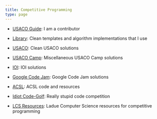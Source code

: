 ```yaml
---
title: Competitive Programming
type: page
---
```



- [USACO Guide](https://github.com/cpinitiative/usaco-guide): I am a contributor

- [Library](https://git.exozy.me/Ta180m/Library): Clean templates and algorithm implementations that I use

- [USACO](https://git.exozy.me/Ta180m/USACO): Clean USACO solutions

- [USACO Camp](https://git.exozy.me/Ta180m/USACO-Camp): Miscellaneous USACO Camp solutions

- [IOI](https://git.exozy.me/Ta180m/IOI): IOI solutions

- [Google Code Jam](https://git.exozy.me/Ta180m/Google-Code-Jam): Google Code Jam solutions

- [ACSL](https://git.exozy.me/Ta180m/ACSL): ACSL code and resources

- [Idiot Code-Golf](https://git.exozy.me/Ta180m/Idiot-Code-Golf): Really stupid code competition

- [LCS Resources](https://codeberg.org/LadueCS/Presentations/src/branch/main/Competitive%20Programming): Ladue Computer Science resources for competitive programming
